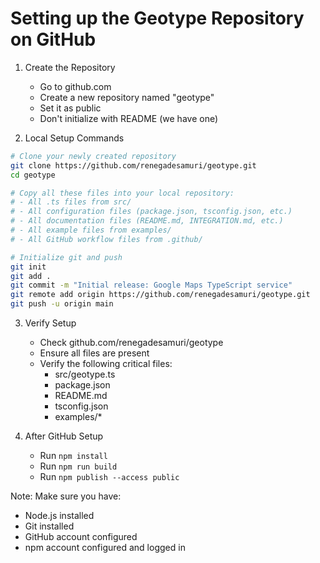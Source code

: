 # Setting up the Geotype Repository on GitHub

1. Create the Repository
   - Go to github.com
   - Create a new repository named "geotype"
   - Set it as public
   - Don't initialize with README (we have one)

2. Local Setup Commands
```bash
# Clone your newly created repository
git clone https://github.com/renegadesamuri/geotype.git
cd geotype

# Copy all these files into your local repository:
# - All .ts files from src/
# - All configuration files (package.json, tsconfig.json, etc.)
# - All documentation files (README.md, INTEGRATION.md, etc.)
# - All example files from examples/
# - All GitHub workflow files from .github/

# Initialize git and push
git init
git add .
git commit -m "Initial release: Google Maps TypeScript service"
git remote add origin https://github.com/renegadesamuri/geotype.git
git push -u origin main
```

3. Verify Setup
   - Check github.com/renegadesamuri/geotype
   - Ensure all files are present
   - Verify the following critical files:
     - src/geotype.ts
     - package.json
     - README.md
     - tsconfig.json
     - examples/*

4. After GitHub Setup
   - Run `npm install`
   - Run `npm run build`
   - Run `npm publish --access public`

Note: Make sure you have:
- Node.js installed
- Git installed
- GitHub account configured
- npm account configured and logged in
